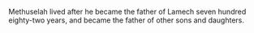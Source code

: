 Methuselah lived after he became the father of Lamech seven hundred eighty-two years, and became the father of other sons and daughters.